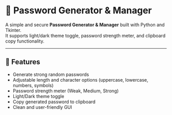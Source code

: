 # 🔐 Password Generator & Manager

A simple and secure **Password Generator & Manager** built with Python and Tkinter.  
It supports light/dark theme toggle, password strength meter, and clipboard copy functionality.

---

## 🚀 Features
- Generate strong random passwords  
- Adjustable length and character options (uppercase, lowercase, numbers, symbols)  
- Password strength meter (Weak, Medium, Strong)  
- Light/Dark theme toggle  
- Copy generated password to clipboard  
- Clean and user-friendly GUI 
